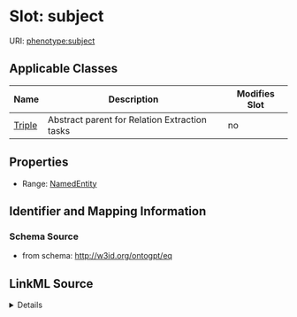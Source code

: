 

# Slot: subject

URI: [phenotype:subject](http://w3id.org/ontogpt/phenotype/subject)



<!-- no inheritance hierarchy -->





## Applicable Classes

| Name | Description | Modifies Slot |
| --- | --- | --- |
| [Triple](Triple.md) | Abstract parent for Relation Extraction tasks |  no  |







## Properties

* Range: [NamedEntity](NamedEntity.md)





## Identifier and Mapping Information







### Schema Source


* from schema: http://w3id.org/ontogpt/eq




## LinkML Source

<details>
```yaml
name: subject
from_schema: http://w3id.org/ontogpt/eq
rank: 1000
alias: subject
owner: Triple
domain_of:
- Triple
range: NamedEntity

```
</details>